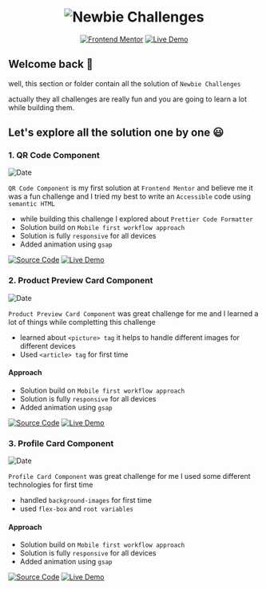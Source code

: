 <h1 align="center"><img src="https://firebasestorage.googleapis.com/v0/b/github-images-51d28.appspot.com/o/Newbie_Solutions.png?alt=media&token=e54fa214-b9d1-4b0e-a4cd-d979807c2726" alt="Newbie Challenges"></h1>

<div align="center">
<span>
 <a href="https://www.frontendmentor.io/challenges"><img src="https://img.shields.io/badge/Frontend-Mentor-blue?style=for-the-badge&logo=&logoColor=white" alt="Frontend Mentor"></a>
 </span>
 <span>
  <a href="https://www.frontendmentor.io/challenges"><img src="https://img.shields.io/badge/Live-Demo-red?style=for-the-badge&logo=&logoColor=white" alt="Live Demo"></a>
 </span>
 </div>
  
## Welcome back 👋
well, this section or folder contain all the solution of `Newbie Challenges`

actually they all challenges are really fun and you are going to learn a lot while building them.

## Let's explore all the solution one by one 😃

### 1. QR Code Component
<img src="https://img.shields.io/badge/Date-23/05/2023-red?style=for-the-badge&logo=&logoColor=white" alt="Date">

`QR Code Component` is my first solution at `Frontend Mentor` and believe me it was a fun challenge and I tried my best to write an `Accessible` code using `semantic HTML`

* while building this challenge I explored about `Prettier Code Formatter`
* Solution build on `Mobile first workflow approach`
* Solution is fully `responsive` for all devices
* Added animation using `gsap`

<div align="left">
<span>
 <a href="https://github.com/MrSandipSharma/Frontend-Mentor-Solutions/tree/main/Newbie/QR%20code%20component"><img src="https://img.shields.io/badge/Source Code-blue?style=for-the-badge&logo=&logoColor=white" alt="Source Code"></a>
 </span>
 <span>
  <a href="https://frontend-mentor-solutions-by-ss.netlify.app/newbie/qr%20code%20component/"><img src="https://img.shields.io/badge/Live Demo-red?style=for-the-badge&logo=&logoColor=white" alt="Live Demo"></a>
 </span>
 </div>

### 2. Product Preview Card Component
<img src="https://img.shields.io/badge/Date-24/05/2023-red?style=for-the-badge&logo=&logoColor=white" alt="Date">

`Product Preview Card Component` was great challenge for me and I learned a lot of things while completting this challenge

* learned about `<picture> tag` it helps to handle different images for different devices
* Used `<article> tag` for first time

#### Approach

* Solution build on `Mobile first workflow approach`
* Solution is fully `responsive` for all devices
* Added animation using `gsap`

<div align="left">
<span>
 <a href="https://github.com/MrSandipSharma/Frontend-Mentor-Solutions/tree/main/Newbie/product-preview-card-component"><img src="https://img.shields.io/badge/Source Code-blue?style=for-the-badge&logo=&logoColor=white" alt="Source Code"></a>
 </span>
 <span>
  <a href="https://frontend-mentor-solutions-by-ss.netlify.app/newbie/product-preview-card-component/"><img src="https://img.shields.io/badge/Live Demo-red?style=for-the-badge&logo=&logoColor=white" alt="Live Demo"></a>
 </span>
 </div>
 
 ### 3. Profile Card Component
<img src="https://img.shields.io/badge/Date-24/05/2023-red?style=for-the-badge&logo=&logoColor=white" alt="Date">

`Profile Card Component` was great challenge for me I used some different technologies for first time

* handled `background-images` for first time
* used `flex-box` and `root variables`

#### Approach

* Solution build on `Mobile first workflow approach`
* Solution is fully `responsive` for all devices
* Added animation using `gsap`

<div align="left">
<span>
 <a href="https://github.com/MrSandipSharma/Frontend-Mentor-Solutions/tree/main/Newbie/profile-card-component"><img src="https://img.shields.io/badge/Source Code-blue?style=for-the-badge&logo=&logoColor=white" alt="Source Code"></a>
 </span>
 <span>
  <a href="https://frontend-mentor-solutions-by-ss.netlify.app/newbie/profile-card-component/"><img src="https://img.shields.io/badge/Live Demo-red?style=for-the-badge&logo=&logoColor=white" alt="Live Demo"></a>
 </span>
 </div>
